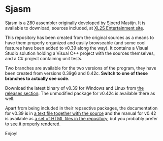 # Sjasm #

Sjasm is a Z80 assembler originally developed by Sjoerd Mastijn. It is available to download, sources included, at [XL2S Entertainment site](http://home.online.nl/~smastijn/home.html).

This repository has been created from the original sources as a means to have them properly organized and easily browseable (and some cool features have been added to v0.39 along the way). It contains a Visual Studio solution holding a Visual C++ project with the sources themselves, and a C# project containing unit tests.

Two branches are available for the two versions of the program, they have been created from versions 0.39g6 and 0.42c. **Switch to one of these branches to actually see code**.

Download the latest binary of v0.39 for Windows and Linux from [the releases section](https://github.com/Konamiman/Sjasm/releases). The unmodified package for v0.42c is available there as well.

Apart from being included in their repsective packages, the documentation for v0.39 is in [a text file together with the source](https://github.com/Konamiman/Sjasm/blob/v0.39/README.txt) and the manual for v0.42 is available as [a set of HTML files in the repository](https://github.com/Konamiman/Sjasm/tree/v0.42/Manual), but you probably prefer to [see it properly rendered](http://konamiman.bitbucket.org/sjasm-manual).

Enjoy!
